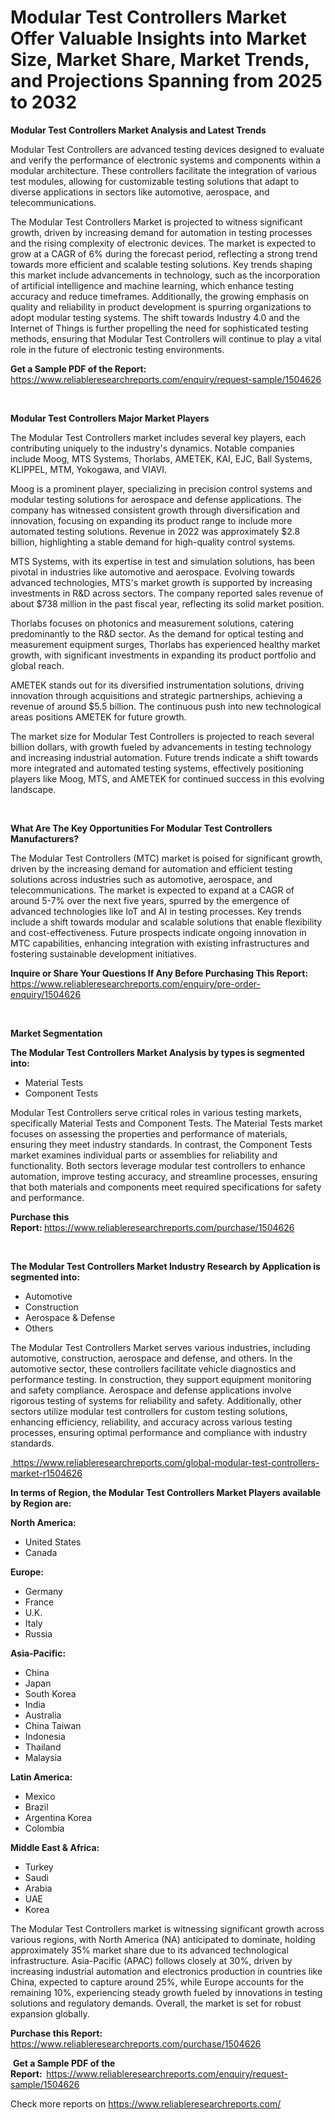 <p><h1>Modular Test Controllers Market Offer Valuable Insights into Market Size, Market Share, Market Trends, and Projections Spanning from 2025 to 2032</h1></p><p><strong>Modular Test Controllers Market Analysis and Latest Trends</strong></p>
<p><p>Modular Test Controllers are advanced testing devices designed to evaluate and verify the performance of electronic systems and components within a modular architecture. These controllers facilitate the integration of various test modules, allowing for customizable testing solutions that adapt to diverse applications in sectors like automotive, aerospace, and telecommunications.</p><p>The Modular Test Controllers Market is projected to witness significant growth, driven by increasing demand for automation in testing processes and the rising complexity of electronic devices. The market is expected to grow at a CAGR of 6% during the forecast period, reflecting a strong trend towards more efficient and scalable testing solutions. Key trends shaping this market include advancements in technology, such as the incorporation of artificial intelligence and machine learning, which enhance testing accuracy and reduce timeframes. Additionally, the growing emphasis on quality and reliability in product development is spurring organizations to adopt modular testing systems. The shift towards Industry 4.0 and the Internet of Things is further propelling the need for sophisticated testing methods, ensuring that Modular Test Controllers will continue to play a vital role in the future of electronic testing environments.</p></p>
<p><strong>Get a Sample PDF of the Report:&nbsp;</strong> <a href="https://www.reliableresearchreports.com/enquiry/request-sample/1504626?utm_campaign=2774&utm_medium=2&utm_source=Github&utm_content=ia&utm_term=23032025&utm_id=modular-test-controllers">https://www.reliableresearchreports.com/enquiry/request-sample/1504626</a></p>
<p>&nbsp;</p>
<p><strong>Modular Test Controllers Major Market Players</strong></p>
<p><p>The Modular Test Controllers market includes several key players, each contributing uniquely to the industry's dynamics. Notable companies include Moog, MTS Systems, Thorlabs, AMETEK, KAI, EJC, Ball Systems, KLIPPEL, MTM, Yokogawa, and VIAVI.</p><p>Moog is a prominent player, specializing in precision control systems and modular testing solutions for aerospace and defense applications. The company has witnessed consistent growth through diversification and innovation, focusing on expanding its product range to include more automated testing solutions. Revenue in 2022 was approximately $2.8 billion, highlighting a stable demand for high-quality control systems.</p><p>MTS Systems, with its expertise in test and simulation solutions, has been pivotal in industries like automotive and aerospace. Evolving towards advanced technologies, MTS's market growth is supported by increasing investments in R&D across sectors. The company reported sales revenue of about $738 million in the past fiscal year, reflecting its solid market position.</p><p>Thorlabs focuses on photonics and measurement solutions, catering predominantly to the R&D sector. As the demand for optical testing and measurement equipment surges, Thorlabs has experienced healthy market growth, with significant investments in expanding its product portfolio and global reach.</p><p>AMETEK stands out for its diversified instrumentation solutions, driving innovation through acquisitions and strategic partnerships, achieving a revenue of around $5.5 billion. The continuous push into new technological areas positions AMETEK for future growth.</p><p>The market size for Modular Test Controllers is projected to reach several billion dollars, with growth fueled by advancements in testing technology and increasing industrial automation. Future trends indicate a shift towards more integrated and automated testing systems, effectively positioning players like Moog, MTS, and AMETEK for continued success in this evolving landscape.</p></p>
<p>&nbsp;</p>
<p><strong>What Are The Key Opportunities For Modular Test Controllers Manufacturers?</strong></p>
<p><p>The Modular Test Controllers (MTC) market is poised for significant growth, driven by the increasing demand for automation and efficient testing solutions across industries such as automotive, aerospace, and telecommunications. The market is expected to expand at a CAGR of around 5-7% over the next five years, spurred by the emergence of advanced technologies like IoT and AI in testing processes. Key trends include a shift towards modular and scalable solutions that enable flexibility and cost-effectiveness. Future prospects indicate ongoing innovation in MTC capabilities, enhancing integration with existing infrastructures and fostering sustainable development initiatives.</p></p>
<p><strong>Inquire or Share Your Questions If Any Before Purchasing This Report:</strong> <a href="https://www.reliableresearchreports.com/enquiry/pre-order-enquiry/1504626?utm_campaign=2774&utm_medium=2&utm_source=Github&utm_content=ia&utm_term=23032025&utm_id=modular-test-controllers">https://www.reliableresearchreports.com/enquiry/pre-order-enquiry/1504626</a></p>
<p>&nbsp;</p>
<p><strong>Market Segmentation</strong></p>
<p><strong>The Modular Test Controllers Market Analysis by types is segmented into:</strong></p>
<p><ul><li>Material Tests</li><li>Component Tests</li></ul></p>
<p><p>Modular Test Controllers serve critical roles in various testing markets, specifically Material Tests and Component Tests. The Material Tests market focuses on assessing the properties and performance of materials, ensuring they meet industry standards. In contrast, the Component Tests market examines individual parts or assemblies for reliability and functionality. Both sectors leverage modular test controllers to enhance automation, improve testing accuracy, and streamline processes, ensuring that both materials and components meet required specifications for safety and performance.</p></p>
<p><strong>Purchase this Report:&nbsp;</strong><a href="https://www.reliableresearchreports.com/purchase/1504626?utm_campaign=2774&utm_medium=2&utm_source=Github&utm_content=ia&utm_term=23032025&utm_id=modular-test-controllers">https://www.reliableresearchreports.com/purchase/1504626</a></p>
<p>&nbsp;</p>
<p><strong>The Modular Test Controllers Market Industry Research by Application is segmented into:</strong></p>
<p><ul><li>Automotive</li><li>Construction</li><li>Aerospace & Defense</li><li>Others</li></ul></p>
<p><p>The Modular Test Controllers Market serves various industries, including automotive, construction, aerospace and defense, and others. In the automotive sector, these controllers facilitate vehicle diagnostics and performance testing. In construction, they support equipment monitoring and safety compliance. Aerospace and defense applications involve rigorous testing of systems for reliability and safety. Additionally, other sectors utilize modular test controllers for custom testing solutions, enhancing efficiency, reliability, and accuracy across various testing processes, ensuring optimal performance and compliance with industry standards.</p></p>
<p><a href="https://www.reliableresearchreports.com/global-modular-test-controllers-market-r1504626?utm_campaign=2774&utm_medium=2&utm_source=Github&utm_content=ia&utm_term=23032025&utm_id=modular-test-controllers">&nbsp;https://www.reliableresearchreports.com/global-modular-test-controllers-market-r1504626</a></p>
<p><strong>In terms of Region, the Modular Test Controllers Market Players available by Region are:</strong></p>
<p>
    <p> <strong> North America: </strong>
        <ul>
            <li>United States</li>
            <li>Canada</li>
        </ul>
        </p> 
    <p> <strong> Europe: </strong>
        <ul>
            <li>Germany</li>
            <li>France</li>
            <li>U.K.</li>
            <li>Italy</li>
            <li>Russia</li>
        </ul>
        </p> 
    <p> <strong> Asia-Pacific: </strong>
        <ul>
            <li>China</li>
            <li>Japan</li>
            <li>South Korea</li>
            <li>India</li>
            <li>Australia</li>
            <li>China Taiwan</li>
            <li>Indonesia</li>
            <li>Thailand</li>
            <li>Malaysia</li>
        </ul>
        </p> 
    <p> <strong> Latin America: </strong>
        <ul>
            <li>Mexico</li>
            <li>Brazil</li>
            <li>Argentina Korea</li>
            <li>Colombia</li>
        </ul>
        </p> 
    <p> <strong> Middle East & Africa: </strong>
        <ul>
            <li>Turkey</li>
            <li>Saudi</li>
            <li>Arabia</li>
            <li>UAE</li>
            <li>Korea</li>
        </ul>
    </p>
    </p>
<p><p>The Modular Test Controllers market is witnessing significant growth across various regions, with North America (NA) anticipated to dominate, holding approximately 35% market share due to its advanced technological infrastructure. Asia-Pacific (APAC) follows closely at 30%, driven by increasing industrial automation and electronics production in countries like China, expected to capture around 25%, while Europe accounts for the remaining 10%, experiencing steady growth fueled by innovations in testing solutions and regulatory demands. Overall, the market is set for robust expansion globally.</p></p>
<p><strong>Purchase this Report: </strong><a href="https://www.reliableresearchreports.com/purchase/1504626?utm_campaign=2774&utm_medium=2&utm_source=Github&utm_content=ia&utm_term=23032025&utm_id=modular-test-controllers">https://www.reliableresearchreports.com/purchase/1504626</a></p>
<p>&nbsp;<strong>Get a Sample PDF of the Report:&nbsp;&nbsp;</strong><a href="https://www.reliableresearchreports.com/enquiry/request-sample/1504626?utm_campaign=2774&utm_medium=2&utm_source=Github&utm_content=ia&utm_term=23032025&utm_id=modular-test-controllers">https://www.reliableresearchreports.com/enquiry/request-sample/1504626</a></p>
<p><strong></strong></p>
<p>Check more reports on <a href="https://www.reliableresearchreports.com/?utm_campaign=2774&utm_medium=2&utm_source=Github&utm_content=ia&utm_term=23032025&utm_id=modular-test-controllers">https://www.reliableresearchreports.com/</a></p>